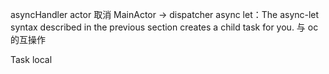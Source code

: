 asyncHandler
actor
取消
MainActor -> dispatcher
async let：The async-let syntax described in the previous section creates a child task for you. 
与 oc 的互操作

Task local